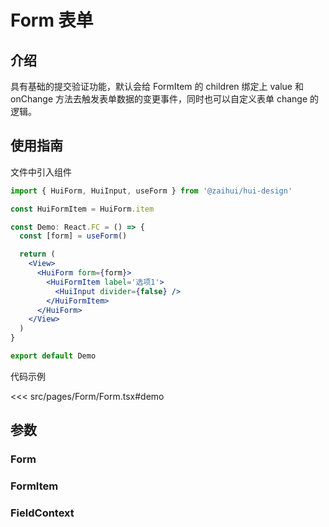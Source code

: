# Form 表单

## 介绍

具有基础的提交验证功能，默认会给 FormItem 的 children 绑定上 value 和 onChange 方法去触发表单数据的变更事件，同时也可以自定义表单 change 的逻辑。

## 使用指南

文件中引入组件

```jsx
import { HuiForm, HuiInput, useForm } from '@zaihui/hui-design'

const HuiFormItem = HuiForm.item

const Demo: React.FC = () => {
  const [form] = useForm()

  return (
    <View>
      <HuiForm form={form}>
        <HuiFormItem label='选项1'>
          <HuiInput divider={false} />
        </HuiFormItem>
      </HuiForm>
    </View>
  )
}

export default Demo
```

代码示例

<<< src/pages/Form/Form.tsx#demo

## 参数

### Form

<auto-doc path="components/Form/Form.tsx" />

### FormItem

<auto-doc path="components/Form/FormItem/index.tsx" />

### FieldContext

<auto-doc path="components/Form/index.tsx" />

<demo-phone page="/pages/Form/Form" />
